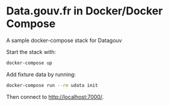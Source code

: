 # Data.gouv.fr in Docker/Docker Compose

A sample docker-compose stack for Datagouv

Start the stack with:

```bash
docker-compose up
```

Add fixture data by running:

```bash
docker-compose run --rm udata init
```

Then connect to <http://localhost:7000/>.
